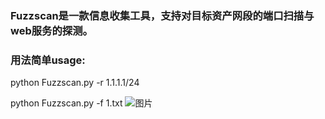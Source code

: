 ### Fuzzscan是一款信息收集工具，支持对目标资产网段的端口扫描与web服务的探测。





### 用法简单usage:

python Fuzzscan.py -r 1.1.1.1/24

python Fuzzscan.py -f 1.txt
![图片](https://user-images.githubusercontent.com/83112602/181686267-db3fee37-a215-489a-8b3f-3ad4cd56379a.png)

